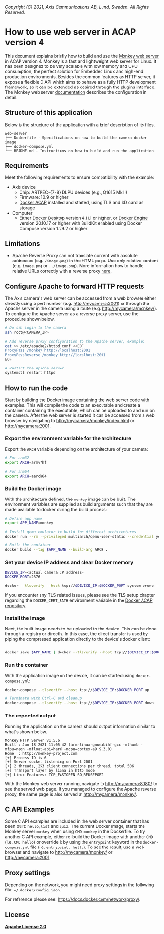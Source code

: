 *Copyright (C) 2021, Axis Communications AB, Lund, Sweden. All Rights Reserved.*

# How to use web server in ACAP version 4

This document explains briefly how to build and use the [Monkey web server](https://github.com/monkey/monkey) in ACAP version 4. Monkey is a fast and lightweight web server for Linux. It has been designed to be very scalable with low memory and CPU consumption, the perfect solution for Embedded Linux and high-end production environments. Besides the common features as HTTP server, it expose a flexible C API which aims to behave as a fully HTTP development framework, so it can be extended as desired through the plugins interface. The Monkey web server [documentation](http://monkey-project.com/documentation/1.5) describes the configuration in detail.

## Structure of this application

Below is the structure of the application with a brief description of its files.

```text
web-server
├── Dockerfile - Specifications on how to build the camera docker image
├── docker-compose.yml
└── README.md - Instructions on how to build and run the application
```

## Requirements

Meet the following requirements to ensure compatibility with the example:

* Axis device
  * Chip: ARTPEC-{7-8} DLPU devices (e.g., Q1615 MkIII)
  * Firmware: 10.9 or higher
  * [Docker ACAP](https://github.com/AxisCommunications/docker-acap) installed and started, using TLS and SD card as storage
* Computer
  * Either [Docker Desktop](https://docs.docker.com/desktop/) version 4.11.1 or higher, or [Docker Engine](https://docs.docker.com/engine/) version 20.10.17 or higher with BuildKit enabled using Docker Compose version 1.29.2 or higher

## Limitations

* Apache Reverse Proxy can not translate content with absolute addresses (e.g. `/image.png`) in the HTML page. Use only relative content (e.g. `image.png` or `../image.png`). More information how to handle relative URLs correctly with a reverse proxy [here](https://serverfault.com/questions/561892/how-to-handle-relative-urls-correctly-with-a-reverse-proxy).

## Configure Apache to forward HTTP requests

The Axis camera's web server can be accessed from a web browser either directly using a port number (e.g. <http://mycamera:2001>) or through the Apache server in the camera using a route (e.g. <http://mycamera/monkey/>). To configure the Apache server as a reverse proxy server, use the procedure shown below.

```sh
# Do ssh login to the camera
ssh root@<CAMERA_IP>

# Add reverse proxy configuration to the Apache server, example:
cat >> /etc/apache2/httpd.conf <<EOF
ProxyPass /monkey http://localhost:2001
ProxyPassReverse /monkey http://localhost:2001
EOF

# Restart the Apache server
systemctl restart httpd
```

## How to run the code

Start by building the Docker image containing the web server code with examples. This will compile the code to an executable and create a container containing the executable, which can be uploaded to and run on the camera. After the web server is started it can be accessed from a web browser by navigating to <http://mycamera/monkey/index.html> or <http://mycamera:2001>.

### Export the environment variable for the architecture

Export the `ARCH` variable depending on the architecture of your camera:

```sh
# For arm32
export ARCH=armv7hf

# For arm64
export ARCH=aarch64
```

### Build the Docker image

With the architecture defined, the `monkey` image can be built. The environment variables are supplied as build arguments such that they are made available to docker during the build process:

```sh
# Define app name
export APP_NAME=monkey

# Install qemu emulator to build for different architectures
docker run --rm --privileged multiarch/qemu-user-static --credential yes --persistent yes

# Build the container
docker build --tag $APP_NAME --build-arg ARCH .
```

### Set your device IP address and clear Docker memory

```sh
DEVICE_IP=<actual camera IP address>
DOCKER_PORT=2376

docker --tlsverify --host tcp://$DEVICE_IP:$DOCKER_PORT system prune --all --force
```

If you encounter any TLS related issues, please see the TLS setup chapter regarding the `DOCKER_CERT_PATH` environment variable in the [Docker ACAP repository](https://github.com/AxisCommunications/docker-acap).

### Install the image

Next, the built image needs to be uploaded to the device. This can be done through a registry or directly. In this case, the direct transfer is used by piping the compressed application directly to the device's docker client:

```sh

docker save $APP_NAME | docker --tlsverify --host tcp://$DEVICE_IP:$DOCKER_PORT load

```

### Run the container

With the application image on the device, it can be started using `docker-compose.yml`:

```sh
docker-compose --tlsverify --host tcp://$DEVICE_IP:$DOCKER_PORT up

# Terminate with Ctrl-C and cleanup
docker-compose --tlsverify --host tcp://$DEVICE_IP:$DOCKER_PORT down
```

### The expected output

Running the application on the camera should output information similar to what's shown below.

```text
Monkey HTTP Server v1.5.6
Built : Jun 18 2021 11:05:42 (arm-linux-gnueabihf-gcc -mthumb -mfpu=neon -mfloat-abi=hard -mcpu=cortex-a9 9.3.0)
Home  : http://monkey-project.com
[+] Process ID is 6
[+] Server socket listening on Port 2001
[+] 2 threads, 253 client connections per thread, total 506
[+] Transport layer by liana in http mode
[+] Linux Features: TCP_FASTOPEN SO_REUSEPORT
```

With the Monkey web server running, navigate to <http://mycamera:8080/> to see the served web page. If you managed to configure the Apache reverse proxy, the same page is also served at <http://mycamera/monkey/>.

## C API Examples

Some C API examples are included in the web server container that has been built: `hello`, `list` and `quiz`. The current Docker image, starts the Monkey server `monkey` when using `CMD monkey` in the Dockerfile. To try another C API example, either re-build the Docker image with another `CMD` (i.e. `CMD hello`) or override it by using the `entrypoint` keyword in the `docker-compose.yml` file (i.e. `entrypoint: hello`). To see the result, use a web browser and navigate to <http://mycamera/monkey/> or <http://mycamera:2001>.

## Proxy settings

Depending on the network, you might need proxy settings in the following file: `~/.docker/config.json`.

For reference please see: https://docs.docker.com/network/proxy/.

## License

**[Apache License 2.0](../LICENSE)**
